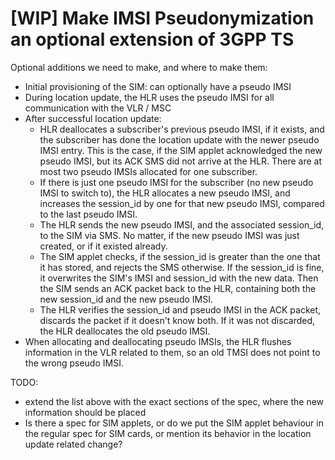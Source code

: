 # [WIP] Make IMSI Pseudonymization an optional extension of 3GPP TS

Optional additions we need to make, and where to make them:

* Initial provisioning of the SIM: can optionally have a pseudo IMSI
* During location update, the HLR uses the pseudo IMSI for all communication
  with the VLR / MSC
* After successful location update:
  * HLR deallocates a subscriber's previous pseudo IMSI, if it exists, and the
    subscriber has done the location update with the newer pseudo IMSI entry.
    This is the case, if the SIM applet acknowledged the new pseudo IMSI, but
    its ACK SMS did not arrive at the HLR. There are at most two pseudo IMSIs
    allocated for one subscriber.
  * If there is just one pseudo IMSI for the subscriber (no new pseudo IMSI to
    switch to), the HLR allocates a new pseudo IMSI, and increases the
    session_id by one for that new pseudo IMSI, compared to the last pseudo
    IMSI.
  * The HLR sends the new pseudo IMSI, and the associated session_id, to the
    SIM via SMS. No matter, if the new pseudo IMSI was just created, or if it
    existed already.
  * The SIM applet checks, if the session_id is greater than the one that it
    has stored, and rejects the SMS otherwise. If the session_id is fine, it
    overwrites the SIM's IMSI and session_id with the new data. Then the SIM
    sends an ACK packet back to the HLR, containing both the new session_id and
    the new pseudo IMSI.
  * The HLR verifies the session_id and pseudo IMSI in the ACK packet, discards
    the packet if it doesn't know both. If it was not discarded, the HLR
    deallocates the old pseudo IMSI.
* When allocating and deallocating pseudo IMSIs, the HLR flushes information in
  the VLR related to them, so an old TMSI does not point to the wrong pseudo
  IMSI.

TODO:
* extend the list above with the exact sections of the spec, where the new
  information should be placed
* Is there a spec for SIM applets, or do we put the SIM applet behaviour in the
  regular spec for SIM cards, or mention its behavior in the location update
  related change?
